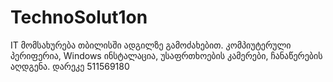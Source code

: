 # TechnoSolut1on
IT მომსახურება თბილისში ადგილზე გამოძახებით. კომპიუტერული პერიფერია, Windows ინსტალაცია, უსაფრთხოების კამერები, ჩანაწერების აღდგენა. დარეკე 511569180
